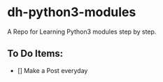 # dh-python3-modules

A Repo for Learning Python3 modules step by step.

## To Do Items:

- [] Make a Post everyday
